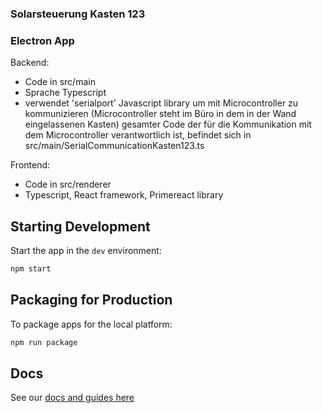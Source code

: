 ### Solarsteuerung Kasten 123

### Electron App
Backend:
- Code in src/main
- Sprache Typescript
- verwendet 'serialport' Javascript library um mit Microcontroller zu kommunizieren (Microcontroller steht im Büro in dem in der Wand eingelassenen Kasten)
  gesamter Code der für die Kommunikation mit dem Microcontroller verantwortlich ist, befindet sich in src/main/SerialCommunicationKasten123.ts

Frontend:
- Code in src/renderer
- Typescript, React framework, Primereact library




## Starting Development

Start the app in the `dev` environment:

```bash
npm start
```

## Packaging for Production

To package apps for the local platform:

```bash
npm run package
```

## Docs

See our [docs and guides here](https://electron-react-boilerplate.js.org/docs/installation)